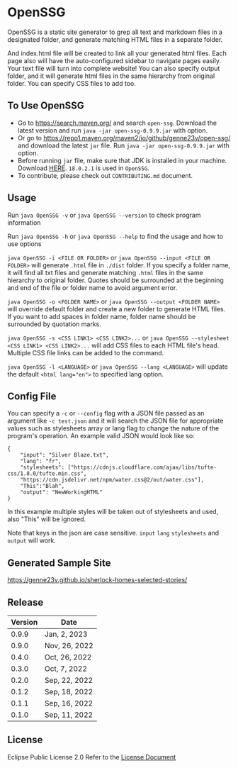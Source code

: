 # OpenSSG
OpenSSG is a static site generator to grep all text and markdown files in a designated folder, and generate matching HTML files in a separate folder. 

And index.html file will be created to link all your generated html files. Each page also will have the auto-configured sidebar to navigate pages easily. Your text file will turn into complete website! You can also specify output folder, and it will generate html files in the same hierarchy from original folder. You can specify CSS files to add too. 

## To Use OpenSSG
- Go to https://search.maven.org/ and search `open-ssg`. Download the latest version and run `java -jar open-ssg-0.9.9.jar` with option.  
- Or go to https://repo1.maven.org/maven2/io/github/genne23v/open-ssg/ and download the latest `jar` file. Run `java -jar open-ssg-0.9.9.jar` with option.
- Before running `jar` file, make sure that JDK is installed in your machine. Download [HERE](https://www.oracle.com/java/technologies/downloads/). `18.0.2.1` is used in `OpenSSG`.
- To contribute, please check out `CONTRIBUTING.md` document. 

## Usage
Run `java OpenSSG -v` or `java OpenSSG --version` to check program information

Run `java OpenSSG -h` or `java OpenSSG --help` to find the usage and how to use options

`java OpenSSG -i <FILE OR FOLDER>` or `java OpenSSG --input <FILE OR FOLDER>` will generate `.html` file in `./dist` folder. If you specify a folder name, it will find all txt files and generate matching `.html` files in the same hierarchy to original folder. Quotes should be surrounded at the beginning and end of the file or folder name to avoid argument error.

`java OpenSSG -o <FOLDER NAME>` or `java OpenSSG --output <FOLDER NAME>` will override default folder and create a new folder to generate HTML files. If you want to add spaces in folder name, folder name should be surrounded by quotation marks. 

`java OpenSSG -s <CSS LINK1> <CSS LINK2>...` or `java OpenSSG --stylesheet <CSS LINK1> <CSS LINK2>...` will add CSS files to each HTML file's head. Multiple CSS file links can be added to the command.

`java OpenSSG -l <LANGUAGE>` or `java OpenSSG --lang <LANGUAGE>` will update the default `<html lang="en">` to specified lang option.

## Config File
You can specify a `-c` or `--config` flag with a JSON file passed as an argument like `-c test.json` and it will search the JSON file for appropriate values such as stylesheets array or lang flag to change the nature of the program's operation. An example valid JSON would look like so:

```
{
    "input": "Silver Blaze.txt",
    "lang": "fr",
    "stylesheets": ["https://cdnjs.cloudflare.com/ajax/libs/tufte-css/1.8.0/tufte.min.css",
    "https://cdn.jsdelivr.net/npm/water.css@2/out/water.css"],
    "This":"Blah",
    "output": "NewWorkingHTML"
}
```

In this example multiple styles will be taken out of stylesheets and used, also "This" will be ignored.

Note that keys in the json are case sensitive. `input` `lang` `stylesheets` and `output` will work.

## Generated Sample Site 
https://genne23v.github.io/sherlock-homes-selected-stories/

## Release
| Version | Date          |
|---------|---------------|
| 0.9.9   | Jan, 2, 2023  |
| 0.9.0   | Nov, 26, 2022 |
| 0.4.0   | Oct, 26, 2022 |
| 0.3.0   | Oct, 7, 2022  |
| 0.2.0   | Sep, 22, 2022 |
| 0.1.2   | Sep, 18, 2022 |
| 0.1.1   | Sep, 16, 2022 |
| 0.1.0   | Sep, 11, 2022 |



## License
Eclipse Public License 2.0
Refer to the [License Document](https://github.com/Genne23v/wk-ssg/blob/master/LICENSE)
